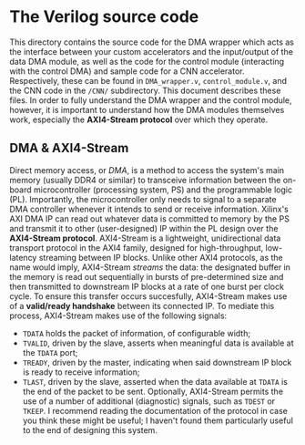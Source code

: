 # The Verilog source code
This directory contains the source code for the DMA wrapper which acts as the interface between your custom accelerators and the input/output of the data DMA module, as well as the code for the control module (interacting with the control DMA) and sample code for a CNN accelerator. Respectively, these can be found in ```DMA_wrapper.v```, ```control_module.v```, and the CNN code in the ```/CNN/``` subdirectory. This document describes these files. In order to fully understand the DMA wrapper and the control module, however, it is important to understand how the DMA modules themselves work, especially the **AXI4-Stream protocol** over which they operate.  

## DMA & AXI4-Stream
Direct memory access, or _DMA_, is a method to access the system's main memory (usually DDR4 or similar) to transceive information between the on-board microcontroller (processing system, PS) and the programmable logic (PL). Importantly, the microcontroller only needs to signal to a separate DMA controller whenever it intends to send or receive information. Xilinx's AXI DMA IP can read out whatever data is committed to memory by the PS and transmit it to other (user-designed) IP within the PL design over the **AXI4-Stream protocol**. AXI4-Stream is a lightweight, unidirectional data transport protocol in the AXI4 family, designed for high-throughput, low-latency streaming between IP blocks. Unlike other AXI4 protocols, as the name would imply, AXI4-Stream _streams_ the data: the designated buffer in the memory is read out sequentially in bursts of pre-determined size and then transmitted to downstream IP blocks at a rate of one burst per clock cycle. To ensure this transfer occurs succesfully, AXI4-Stream makes use of a **valid/ready handshake** between its connected IP. To mediate this process, AXI4-Stream makes use of the following signals: 
- ```TDATA``` holds the packet of information, of configurable width;
- ```TVALID```, driven by the slave, asserts when meaningful data is available at the ```TDATA``` port;
- ```TREADY```, driven by the master, indicating when said downstream IP block is ready to receive information;
- ```TLAST```, driven by the slave, asserted when the data available at ```TDATA``` is the end of the packet to be sent.
Optionally, AXI4-Stream permits the use of a number of additional (diagnostic) signals, such as ```TDEST``` or ```TKEEP```. I recommend reading the documentation of the protocol in case you think these might be useful; I haven't found them particularly useful to the end of designing this system.  

